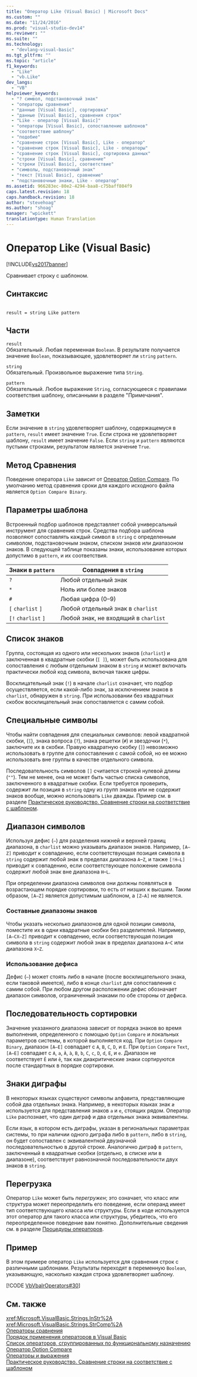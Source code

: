 ```yaml
---
title: "Оператор Like (Visual Basic) | Microsoft Docs"
ms.custom: ""
ms.date: "11/24/2016"
ms.prod: "visual-studio-dev14"
ms.reviewer: ""
ms.suite: ""
ms.technology: 
  - "devlang-visual-basic"
ms.tgt_pltfrm: ""
ms.topic: "article"
f1_keywords: 
  - "Like"
  - "vb.Like"
dev_langs: 
  - "VB"
helpviewer_keywords: 
  - "? символ, подстановочный знак"
  - "операторы сравнения"
  - "данные [Visual Basic], сортировка"
  - "данные [Visual Basic], сравнения строк"
  - "Like - оператор [Visual Basic]"
  - "операторы [Visual Basic], сопоставление шаблонов"
  - "соответствие шаблону"
  - "подобие"
  - "сравнение строк [Visual Basic], Like - оператор"
  - "сравнение строк [Visual Basic], Like - операторы"
  - "сравнение строк [Visual Basic], сортировка данных"
  - "строки [Visual Basic], сравнение"
  - "строки [Visual Basic], соответствие"
  - "символы, подстановочный знак"
  - "текст [Visual Basic], сравнение"
  - "подстановочные знаки, Like - оператор"
ms.assetid: 966283ec-80e2-4294-baa8-c75baff804f9
caps.latest.revision: 18
caps.handback.revision: 18
author: "stevehoag"
ms.author: "shoag"
manager: "wpickett"
translationtype: Human Translation
---
```

# Оператор Like (Visual Basic)
[!INCLUDE[vs2017banner](../../../csharp/includes/vs2017banner.md)]

Сравнивает строку c шаблоном.  
  
## Синтаксис  
  
```  
  
result = string Like pattern  
```  
  
## Части  
 `result`  
 Обязательный.  Любая переменная `Boolean`.  В результате получается значение `Boolean`, показывающее, удовлетворяет ли `string` `pattern`.  
  
 `string`  
 Обязательный.  Произвольное выражение типа `String`.  
  
 `pattern`  
 Обязательный.  Любое выражение `String`, согласующееся с правилами соответствия шаблону, описанными в разделе "Примечания".  
  
## Заметки  
 Если значение в `string` удовлетворяет шаблону, содержащемуся в `pattern`, `result` имеет значение `True`.  Если строка не удовлетворяет шаблону, `result` имеет значение `False`.  Если `string` и `pattern` являются пустыми строками, результатом является значение `True`.  
  
## Метод Сравнения  
 Поведение оператора `Like` зависит от [Оператор Option Compare](../../../visual-basic/language-reference/statements/option-compare-statement.md).  По умолчанию метод сравнения сроки для каждого исходного файла является `Option Compare Binary`.  
  
## Параметры шаблона  
 Встроенный подбор шаблонов представляет собой универсальный инструмент для сравнения строк.  Средства подбора шаблона позволяют сопоставлять каждый символ в `string` с определенным символом, подстановочным знаком, списком знаков или диапазоном знаков.  В следующей таблице показаны знаки, использование которых допустимо в `pattern`, и их соответствия.  
  
|Знаки в `pattern`|Совпадения в `string`|  
|-----------------------|---------------------------|  
|`?`|Любой отдельный знак|  
|`*`|Ноль или более знаков|  
|`#`|Любая цифра \(0–9\)|  
|`[` `charlist` `]`|Любой отдельный знак в `charlist`|  
|`[!` `charlist` `]`|Любой знак, не входящий в `charlist`|  
  
## Список знаков  
 Группа, состоящая из одного или нескольких знаков \(`charlist`\) и заключенная в квадратные скобки \(`[ ]`\), может быть использована для сопоставления с любым отдельным знаком в `string` и может включать практически любой код символа, включая также цифры.  
  
 Восклицательный знак \(`!`\) в начале `charlist` означает, что подбор осуществляется, если какой\-либо знак, за исключением знаков в `charlist`, обнаружен в `string`.  При использовании без квадратных скобок восклицательный знак сопоставляется с самим собой.  
  
## Специальные символы  
 Чтобы найти совпадения для специальных символов: левой квадратной скобки, \(`[`\), знака вопроса \(`?`\), знака решетки \(`#`\) и звездочки \(`*`\), заключите их в скобки.  Правую квадратную скобку \(`]`\) невозможно использовать в группе для сопоставления с самой собой, но ее можно использовать вне группы в качестве отдельного символа.  
  
 Последовательность символов `[]` считается строкой нулевой длины \(`""`\).  Тем не менее, она не может быть частью списка символов, заключенного в квадратные скобки.  Если требуется проверить, содержит ли позиция в `string` одну из групп знаков или не содержит знаков вообще, можно использовать `Like` дважды.  Пример см. в разделе [Практическое руководство. Сравнение строки на соответствие с шаблоном](../../../visual-basic/programming-guide/language-features/operators-and-expressions/how-to-match-a-string-against-a-pattern.md).  
  
## Диапазон символов  
 Используя дефис \(`–`\) для разделения нижней и верхней границ диапазона, в `charlist` можно указывать диапазон знаков.  Например, `[A–Z]` приводит к совпадению, если соответствующая позиция символа в `string` содержит любой знак в пределах диапазона `A`–`Z`, и также `[!H–L]` приводит к совпадению, если соответствующее положение символа содержит любой знак вне диапазона `H`–`L`.  
  
 При определении диапазона символов они должны появляться в возрастающем порядке сортировки, то есть от низших к высшим.  Таким образом, `[A–Z]` является допустимым шаблоном, а `[Z–A]` не является.  
  
### Составные диапазоны знаков  
 Чтобы указать несколько диапазонов для одной позиции символа, поместите их в одни квадратные скобки без разделителей.  Например, `[A–CX–Z]` приводит к совпадению, если соответствующая позиция символа в `string` содержит любой знак в пределах  диапазона `A`–`C` или диапазона `X`–`Z`.  
  
### Использование дефиса  
 Дефис \(`–`\) может стоять либо в начале \(после восклицательного знака, если таковой имеется\), либо в конце `charlist` для сопоставления с самим собой.  При любом другом расположении дефис обозначает диапазон символов, ограниченный знаками по обе стороны от дефиса.  
  
## Последовательность сортировки  
 Значение указанного диапазона зависит от порядка знаков во время выполнения, определенного с помощью `Option` `Compare` и локальных параметров системы, в которой выполняется код.  При `Option` `Compare` `Binary`, диапазон `[A–E]` совпадает с `A`, `B`, `C`, `D`, и `E`.  При `Option` `Compare` `Text`, `[A–E]` совпадает с `A`, `a`, `À`, `à`, `B`, `b`, `C`, `c`, `D`, `d`, `E`, и `e`.  Диапазон не соответствует `Ê` или `ê`, так как диакритические знаки сортируются после стандартных в порядке сортировки.  
  
## Знаки диграфы  
 В некоторых языках существуют символы алфавита, представляющие собой два отдельных знака.  Например, в некоторых языках знак `æ` используется для представления знаков `a` и `e`, стоящих рядом.  Оператор `Like` распознает, что один диграф и два отдельных знака эквивалентны.  
  
 Если язык, в котором есть диграфы, указан в региональных параметрах системы, то при наличии одного диграфа либо в `pattern`, либо в `string`, он будет сопоставлен с эквивалентной двузначной последовательностью в другой строке.  Аналогично диграф в `pattern`, заключенный в квадратные скобки \(отдельно, в списке или в диапазоне\), соответствует равнозначной последовательности двух знаков в `string`.  
  
## Перегрузка  
 Оператор `Like` может быть *перегружен*; это означает, что класс или структура может переопределить его поведение, если операнд имеет тип соответствующего класса или структуры.  Если в коде используется этот оператор для такого класса или структуры, убедитесь, что его переопределенное поведение вам понятно.  Дополнительные сведения см. в разделе [Процедуры операторов](../../../visual-basic/programming-guide/language-features/procedures/operator-procedures.md).  
  
## Пример  
 В этом примере оператор `Like` используется для сравнения строк с различными шаблонами.  Результаты переходят в переменную `Boolean`, указывающую, насколько каждая строка удовлетворяет шаблону.  
  
 [!CODE [VbVbalrOperators#30](../CodeSnippet/VS_Snippets_VBCSharp/VbVbalrOperators#30)]  
  
## См. также  
 <xref:Microsoft.VisualBasic.Strings.InStr%2A>   
 <xref:Microsoft.VisualBasic.Strings.StrComp%2A>   
 [Операторы сравнения](../../../visual-basic/language-reference/operators/comparison-operators.md)   
 [Порядок применения операторов в Visual Basic](../../../visual-basic/language-reference/operators/operator-precedence.md)   
 [Список операторов, сгруппированных по функциональному назначению](../../../visual-basic/language-reference/operators/operators-listed-by-functionality.md)   
 [Оператор Option Compare](../../../visual-basic/language-reference/statements/option-compare-statement.md)   
 [Операторы и выражения](../../../visual-basic/programming-guide/language-features/operators-and-expressions/index.md)   
 [Практическое руководство. Сравнение строки на соответствие с шаблоном](../../../visual-basic/programming-guide/language-features/operators-and-expressions/how-to-match-a-string-against-a-pattern.md)